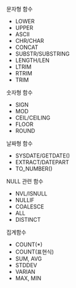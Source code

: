 문자형 함수
* LOWER
* UPPER
* ASCII
* CHR/CHAR
* CONCAT
* SUBSTR/SUBSTRING
* LENGTH/LEN
* LTRIM
* RTRIM
* TRIM  
  
숫자형 함수
* SIGN
* MOD
* CEIL/CEILING
* FLOOR
* ROUND
  
날짜형 함수
* SYSDATE/GETDATE()
* EXTRACT/DATEPART
* TO_NUMBER()
  
NULL 관련 함수
* NVL/ISNULL
* NULLIF
* COALESCE
* ALL
* DISTINCT
  
집계함수
* COUNT(*)
* COUNT(표현식)
* SUM, AVG
* STDDEV
* VARIAN
* MAX, MIN
